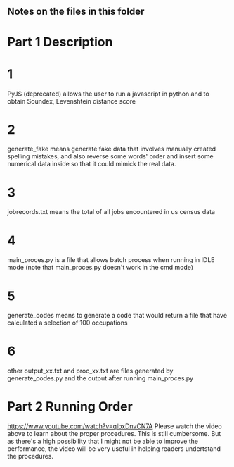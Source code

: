 ## Notes on the files in this folder
# Part 1 Description
# 1
PyJS (deprecated) allows the user to run a javascript in python and to obtain Soundex, Levenshtein distance score 
# 2
generate_fake means generate fake data that involves manually created spelling mistakes, and also reverse some words' order and insert some numerical data inside so that it could mimick the real data.
# 3
jobrecords.txt means the total of all jobs encountered in us census data
# 4
main_proces.py is a file that allows batch process when running in IDLE mode 
(note that main_proces.py doesn't work in the cmd mode)
# 5
generate_codes means to generate a code that would return a file that have calculated a selection of 100 occupations
# 6
other output_xx.txt and proc_xx.txt are files generated by generate_codes.py and the output after running main_proces.py
# Part 2 Running Order
https://www.youtube.com/watch?v=qlbxDnvCN7A
Please watch the video above to learn about the proper procedures. This is still cumbersome. But as there's a high possibility that I might not be able to improve the performance, the video will be very useful in helping readers undertstand the procedures.

